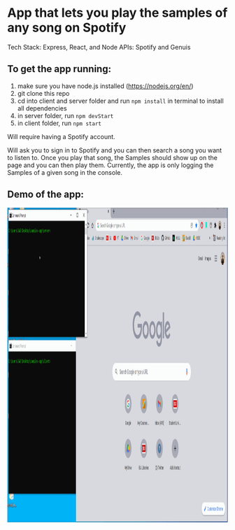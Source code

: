 # App that lets you play the samples of any song on Spotify

Tech Stack: Express, React, and Node
APIs: Spotify and Genuis

## To get the app running:

1. make sure you have node.js installed (https://nodejs.org/en/)
2. git clone this repo
3. cd into client and server folder and run `npm install` in terminal to install all dependencies
4. in server folder, run `npm devStart`
5. in client folder, run `npm start`

Will require having a Spotify account. 

Will ask you to sign in to Spotify and you can then search a song you want to listen to. Once you play that song, the Samples should show up on the page and you can then play them. Currently, the app is only logging the Samples of a given song in the console.

## Demo of the app:
<img src='./demo.gif' title='Video Walkthrough' width='920px' height='720px' alt='Video Walkthrough' />
